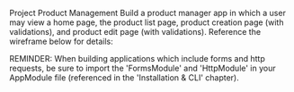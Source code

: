 Project Product Management
Build a product manager app in which a user may view a home page, the product list page, product creation page (with validations), and product edit page (with validations). Reference the wireframe below for details:

REMINDER: When building applications which include forms and http requests, be sure to import the 'FormsModule' and 'HttpModule' in your AppModule file (referenced in the 'Installation & CLI' chapter).